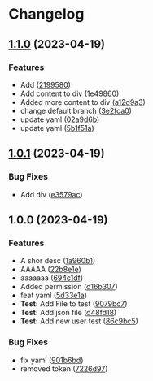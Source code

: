# Changelog

## [1.1.0](https://github.com/Albisetti/ReleasePleaseTest/compare/v1.0.1...v1.1.0) (2023-04-19)


### Features

* Add ([2199580](https://github.com/Albisetti/ReleasePleaseTest/commit/219958007f839eec48030cada1b40255410f1a15))
* Add content to div ([1e49860](https://github.com/Albisetti/ReleasePleaseTest/commit/1e4986011f7118b19073542454b6d23d42e3b75c))
* Added more content to div ([a12d9a3](https://github.com/Albisetti/ReleasePleaseTest/commit/a12d9a307309e17dbbde262dea7b01439178f8ea))
* change default branch ([3e2fca0](https://github.com/Albisetti/ReleasePleaseTest/commit/3e2fca08cad7ef51dac12c03ef414fe95e98a728))
* update yaml ([02a9d6b](https://github.com/Albisetti/ReleasePleaseTest/commit/02a9d6b3bfdfc3bfb9420cc795e9eae066329f9c))
* update yaml ([5b1f51a](https://github.com/Albisetti/ReleasePleaseTest/commit/5b1f51a0383806dad279a705a7c58f1bf822676f))

## [1.0.1](https://github.com/Albisetti/ReleasePleaseTest/compare/v1.0.0...v1.0.1) (2023-04-19)


### Bug Fixes

* Add div ([e3579ac](https://github.com/Albisetti/ReleasePleaseTest/commit/e3579ac8b33d27075c55f31e052d9aac6d0919c3))

## 1.0.0 (2023-04-19)


### Features

* A shor desc ([1a960b1](https://github.com/Albisetti/ReleasePleaseTest/commit/1a960b1bcad764a6c598db8773b6803ccd4b8863))
* AAAAA ([22b8e1e](https://github.com/Albisetti/ReleasePleaseTest/commit/22b8e1e86319a8d927a178b6dd3ad7e22f928dea))
* aaaaaaa ([694c1df](https://github.com/Albisetti/ReleasePleaseTest/commit/694c1df86302e7b5a9c71d4a3a7a408d9e57c89a))
* Added permission ([d16b307](https://github.com/Albisetti/ReleasePleaseTest/commit/d16b30717383e4e9340fa98d2f59f0640f4116b9))
* feat yaml ([5d33e1a](https://github.com/Albisetti/ReleasePleaseTest/commit/5d33e1aabf1643a55af3c050158a1b192ada6e6c))
* **Test:** Add File to test ([9079bc7](https://github.com/Albisetti/ReleasePleaseTest/commit/9079bc797730a8b008b71ff4452eac5f4919c8e7))
* **Test:** Add json file ([d48fd18](https://github.com/Albisetti/ReleasePleaseTest/commit/d48fd183a11b9edb7e83a77b2e761c9d9ecafb0c))
* **Test:** Add new user test ([86c9bc5](https://github.com/Albisetti/ReleasePleaseTest/commit/86c9bc5faa6f0c95ac7b5801be4fac754346dee1))


### Bug Fixes

* fix yaml ([901b6bd](https://github.com/Albisetti/ReleasePleaseTest/commit/901b6bd0d83f61e8abeb0159ee4f37f34b6dd673))
* removed token ([7226d97](https://github.com/Albisetti/ReleasePleaseTest/commit/7226d97547179c29f33f46442c1063a0edda4cf9))
